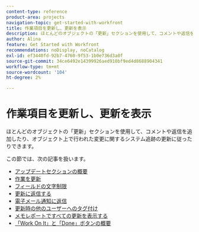 ```yaml
---
content-type: reference
product-area: projects
navigation-topic: get-started-with-workfront
title: 作業項目を更新し、更新を表示
description: ほとんどのオブジェクトの「更新」セクションを使用して、コメントや返信を追加したり、オブジェクト上で行われた変更に関するシステム追跡の更新に従ったりできます。
author: Alina
feature: Get Started with Workfront
recommendations: noDisplay, noCatalog
exl-id: ef3440fd-92b7-4760-9f53-1b0e736d3a0f
source-git-commit: 34ce6492e14399926aed910bf9ed4d8688904341
workflow-type: tm+mt
source-wordcount: '104'
ht-degree: 2%

---
```


# 作業項目を更新し、更新を表示

ほとんどのオブジェクトの「更新」セクションを使用して、コメントや返信を追加したり、オブジェクト上で行われた変更に関するシステム追跡の更新に従ったりできます。

この節では、次の記事を扱います。

* [アップデートセクションの概要](../../workfront-basics/updating-work-items-and-viewing-updates/updates-tab-overview.md)
* [作業を更新](../../workfront-basics/updating-work-items-and-viewing-updates/update-work.md)
* [フィールドの文字制限](../../workfront-basics/updating-work-items-and-viewing-updates/character-limits-in-fields.md)
* [更新に返信する](../../workfront-basics/updating-work-items-and-viewing-updates/reply-to-updates.md)
* [電子メール通知に返信](../../workfront-basics/updating-work-items-and-viewing-updates/reply-to-email-notifications.md)
* [更新時の他のユーザーへのタグ付け](../../workfront-basics/updating-work-items-and-viewing-updates/tag-others-on-updates.md)
* [メモレポートですべての更新を表示する](../../workfront-basics/updating-work-items-and-viewing-updates/view-all-updates-in-a-report.md)
* [「Work On It」と「Done」ボタンの概要](../../workfront-basics/updating-work-items-and-viewing-updates/work-on-it-and-done-buttons-accept-complete-work.md)

